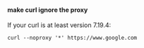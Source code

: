 #### make curl ignore the proxy

If your curl is at least version 7.19.4:
```
curl --noproxy '*' https://www.google.com
```
